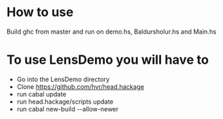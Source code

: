 # How to use

Build ghc from master and run on demo.hs, Baldursholur.hs and Main.hs 

# To use LensDemo you will have to

- Go into the LensDemo directory
- Clone https://github.com/hvr/head.hackage
- run cabal update
- run head.hackage/scripts update
- run cabal new-build --allow-newer


